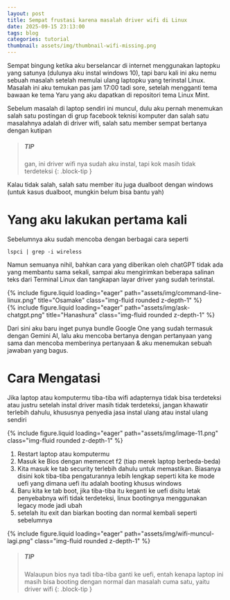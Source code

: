 ```yaml
---
layout: post
title: Sempat frustasi karena masalah driver wifi di Linux
date: 2025-09-15 23:13:00
tags: blog
categories: tutorial
thumbnail: assets/img/thumbnail-wifi-missing.png
---
```


Sempat bingung ketika aku berselancar di internet menggunakan laptopku yang satunya (dulunya aku instal windows 10), tapi baru kali ini aku nemu sebuah masalah setelah memulai ulang laptopku yang terinstal Linux. Masalah ini aku temukan pas jam 17:00 tadi sore, setelah mengganti tema bawaan ke tema Yaru yang aku dapatkan di repositori tema Linux Mint.

Sebelum masalah di laptop sendiri ini muncul, dulu aku pernah menemukan salah satu postingan di grup facebook teknisi komputer dan salah satu masalahnya adalah di driver wifi, salah satu member sempat bertanya dengan kutipan

> ##### TIP
> 
> gan, ini driver wifi nya sudah aku instal,
> tapi kok masih tidak terdeteksi
{: .block-tip }

Kalau tidak salah, salah satu member itu juga dualboot dengan windows (untuk kasus dualboot, mungkin belum bisa bantu yah)

# Yang aku lakukan pertama kali
Sebelumnya aku sudah mencoba dengan berbagai cara seperti
```script
lspci | grep -i wireless
```

Namun semuanya nihil, bahkan cara yang diberikan oleh chatGPT tidak ada yang membantu sama sekali, sampai aku mengirimkan beberapa salinan teks dari Terminal Linux dan tangkapan layar driver yang sudah terinstal.
<div class="row">
    <div class="col-sm mt-3 mt-md-0">
        {% include figure.liquid loading="eager" path="assets/img/command-line-linux.png" title="Osamake" class="img-fluid rounded z-depth-1" %}
    </div>
    <div class="col-sm mt-3 mt-md-0">
        {% include figure.liquid loading="eager" path="assets/img/ask-chatgpt.png" title="Hanashura" class="img-fluid rounded z-depth-1" %}
    </div>
</div>

Dari sini aku baru inget punya bundle Google One yang sudah termasuk dengan Gemini AI, lalu aku mencoba bertanya dengan pertanyaan yang sama dan mencoba memberinya pertanyaan & aku menemukan sebuah jawaban yang bagus.

# Cara Mengatasi
Jika laptop atau komputermu tiba-tiba wifi adapternya tidak bisa terdeteksi atau justru setelah instal driver masih tidak terdeteksi, jangan khawatir terlebih dahulu, khususnya penyedia jasa instal ulang atau instal ulang sendiri
<div class="row mt-3">
    <div class="col-sm mt-3 mt-md-0">
        {% include figure.liquid loading="eager" path="assets/img/image-11.png" class="img-fluid rounded z-depth-1" %}
    </div>
</div>

1. Restart laptop atau komputermu
2. Masuk ke Bios dengan memencet f2 (tiap merek laptop berbeda-beda)
3. Kita masuk ke tab security terlebih dahulu untuk memastikan. Biasanya disini kok tiba-tiba pengaturannya lebih lengkap seperti kita ke mode uefi yang dimana uefi itu adalah booting khusus windows
4. Baru kita ke tab boot, jika tiba-tiba itu keganti ke uefi disitu letak penyebabnya wifi tidak terdeteksi, linux bootingnya menggunakan legacy mode jadi ubah
5. setelah itu exit dan biarkan booting dan normal kembali seperti sebelumnya

<div class="row mt-3">
    <div class="col-sm mt-3 mt-md-0">
        {% include figure.liquid loading="eager" path="assets/img/wifi-muncul-lagi.png" class="img-fluid rounded z-depth-1" %}
    </div>
</div>

> ##### TIP
> 
> Walaupun bios nya tadi tiba-tiba ganti ke uefi,
> entah kenapa laptop ini masih bisa booting dengan normal dan masalah cuma satu,
> yaitu driver wifi
{: .block-tip }

